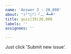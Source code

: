 ```yaml
---
name: 'Answer 3 : 20,000'
about: "(╯°□°）╯︵ ┻━┻"
title: quiz|39|20,000
labels: ''
assignees: ''

---
```


Just click 'Submit new issue'.
